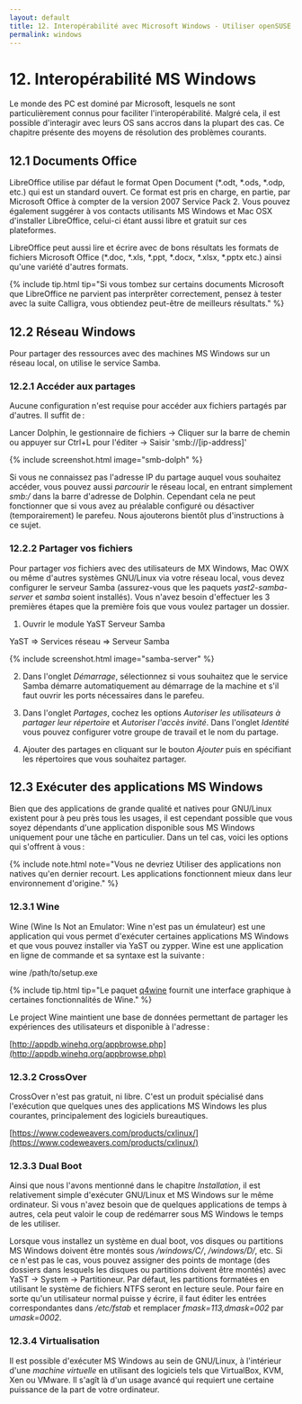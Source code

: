```yaml
---
layout: default
title: 12. Interopérabilité avec Microsoft Windows - Utiliser openSUSE dans un réseau Windows, gestion de documents et exécution d'applications Windows
permalink: windows
---
```


# 12. Interopérabilité MS Windows

Le monde des PC est dominé par Microsoft, lesquels ne sont particulièrement connus pour faciliter l'interopérabilité. Malgré cela, il est possible d'interagir avec leurs OS sans accros dans la plupart des cas. Ce chapitre présente des moyens de résolution des problèmes courants.

## 12.1 Documents Office

LibreOffice utilise par défaut le format Open Document (\*.odt, \*.ods, \*.odp, etc.) qui est un standard ouvert. Ce format est pris en charge, en partie, par Microsoft Office à compter de la version 2007 Service Pack 2. Vous pouvez également suggérer à vos contacts utilisants MS Windows et Mac OSX d'installer LibreOffice, celui-ci étant aussi libre et gratuit sur ces plateformes.

LibreOffice peut aussi lire et écrire avec de bons résultats les formats de fichiers Microsoft Office (\*.doc, \*.xls, \*.ppt, \*.docx, \*.xlsx, \*.pptx etc.) ainsi qu'une variété d'autres formats.

{% include tip.html tip="Si vous tombez sur certains documents Microsoft que LibreOffice ne parvient pas interprêter correctement, pensez à tester avec la suite Calligra, vous obtiendez peut-être de meilleurs résultats." %}

## 12.2 Réseau Windows

Pour partager des ressources avec des machines MS Windows sur un réseau local, on utilise le service Samba.

### 12.2.1 Accéder aux partages

Aucune configuration n'est requise pour accéder aux fichiers partagés par d'autres. Il suffit de :

<div class="path">Lancer Dolphin, le gestionnaire de fichiers → Cliquer sur la barre de chemin ou appuyer sur Ctrl+L pour l'éditer → Saisir 'smb://[ip-address]'</div><p></p>

{% include screenshot.html image="smb-dolph" %}

Si vous ne connaissez pas l'adresse IP du partage auquel vous souhaitez accéder, vous pouvez aussi *parcourir* le réseau local, en entrant simplement *smb:/* dans la barre d'adresse de Dolphin. Cependant cela ne peut fonctionner que si vous avez au préalable configuré ou désactiver (temporairement) le parefeu. Nous ajouterons bientôt plus d'instructions à ce sujet.

### 12.2.2 Partager vos fichiers

Pour partager *vos* fichiers avec des utilisateurs de MX Windows, Mac OWX ou même d'autres systèmes GNU/Linux via votre réseau local, vous devez configurer le serveur Samba (assurez-vous que les paquets *yast2-samba-server* et *samba* soient installés). Vous n'avez besoin d'effectuer les 3 premières étapes que la première fois que vous voulez partager un dossier.

1) Ouvrir le module YaST Serveur Samba

<div class="path">YaST =&gt; Services réseau  =&gt; Serveur Samba</div><p></p>

{% include screenshot.html image="samba-server" %}

2) Dans l'onglet *Démarrage*, sélectionnez si vous souhaitez que le service Samba démarre automatiquement au démarrage de la machine et s'il faut ouvrir les ports nécessaires dans le parefeu.

3) Dans l'onglet *Partages*, cochez les options *Autoriser les utilisateurs à partager leur répertoire* et *Autoriser l'accès invité*. Dans l'onglet *Identité* vous pouvez configurer votre groupe de travail et le nom du partage.

4) Ajouter des partages en cliquant sur le bouton *Ajouter* puis en spécifiant les répertoires que vous souhaitez partager.

## 12.3 Exécuter des applications MS Windows

Bien que des applications de grande qualité et natives pour GNU/Linux existent pour à peu près tous les usages, il est cependant possible que vous soyez dépendants d'une application disponible sous MS Windows uniquement pour une tâche en particulier. Dans un tel cas, voici les options qui s'offrent à vous :

{% include note.html note="Vous ne devriez Utiliser des applications non natives qu'en dernier recourt. Les applications fonctionnent mieux dans leur environnement d'origine." %}

### 12.3.1 Wine

Wine (Wine Is Not an Emulator: Wine n'est pas un émulateur) est une application qui vous permet d'exécuter certaines applications MS Windows et que vous pouvez installer via YaST ou zypper. Wine est une application en ligne de commande et sa syntaxe est la suivante :

<div class="cl">wine /path/to/setup.exe</div><p></p>

{% include tip.html tip="Le paquet [q4wine](http://sourceforge.net/projects/q4wine/) fournit une interface graphique à certaines fonctionnalités de Wine." %}

Le project Wine maintient une base de données permettant de partager les expériences des utilisateurs et disponible à l'adresse :

[http://appdb.winehq.org/appbrowse.php](http://appdb.winehq.org/appbrowse.php)

### 12.3.2 CrossOver

CrossOver n'est pas gratuit, ni libre. C'est un produit spécialisé dans l'exécution que quelques unes des applications MS Windows les plus courantes, principalement des logiciels bureautiques.

[https://www.codeweavers.com/products/cxlinux/](https://www.codeweavers.com/products/cxlinux/)

### 12.3.3 Dual Boot

Ainsi que nous l'avons mentionné dans le chapitre *Installation*, il est relativement simple d'exécuter GNU/Linux et MS Windows sur le même ordinateur. Si vous n'avez besoin que de quelques applications de temps à autres, cela peut valoir le coup de redémarrer sous MS Windows le temps de les utiliser.

Lorsque vous installez un système en dual boot, vos disques ou partitions MS Windows doivent être montés sous */windows/C/*, */windows/D/*, etc. Si ce n'est pas le cas, vous pouvez assigner des points de montage (des dossiers dans lesquels les disques ou partitions doivent être montés) avec YaST → System → Partitioneur. Par défaut, les partitions formatées en utilisant le système de fichiers NTFS seront en lecture seule. Pour faire en sorte qu'un utilisateur normal puisse y écrire, il faut éditer les entrées correspondantes dans */etc/fstab* et remplacer *fmask=113,dmask=002* par *umask=0002*.

### 12.3.4 Virtualisation

Il est possible d'exécuter MS Windows au sein de GNU/Linux, à l'intérieur d'une *machine virtuelle* en utilisant des logiciels tels que VirtualBox, KVM, Xen ou VMware. Il s'agît là d'un usage avancé qui requiert une certaine puissance de la part de votre ordinateur.
